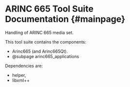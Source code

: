 # ARINC 665 Tool Suite Documentation {#mainpage}
Handling of ARINC 665 media set.

This tool suite contains the components:
 - Arinc665 (and Arinc665Qt).
 - @subpage arinc665_applications

Dependencies are:
 - helper,
 - libxml++
